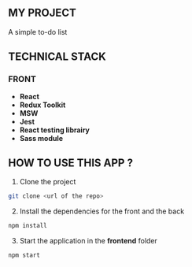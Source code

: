 ## MY PROJECT

A simple to-do list

## TECHNICAL STACK

### FRONT

- **React**
- **Redux Toolkit**
- **MSW**
- **Jest**
- **React testing librairy**
- **Sass module**

## HOW TO USE THIS APP ?

1. Clone the project

```bash
git clone <url of the repo>
```

2. Install the dependencies for the front and the back

```bash
npm install
```

3. Start the application in the **frontend** folder

```bash
npm start
```
